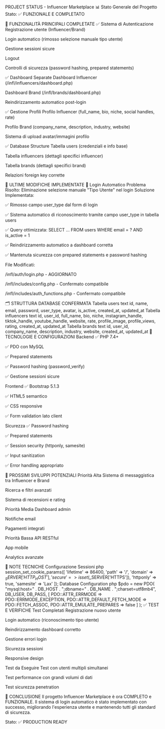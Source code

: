 PROJECT STATUS - Influencer Marketplace
📊 Stato Generale del Progetto
Stato: ✅ FUNZIONALE E COMPLETATO

🎯 FUNZIONALITÀ PRINCIPALI COMPLETATE
✅ Sistema di Autenticazione
Registrazione utente (Influencer/Brand)

Login automatico (rimosso selezione manuale tipo utente)

Gestione sessioni sicure

Logout

Controlli di sicurezza (password hashing, prepared statements)

✅ Dashboard Separate
Dashboard Influencer (/infl/influencers/dashboard.php)

Dashboard Brand (/infl/brands/dashboard.php)

Reindirizzamento automatico post-login

✅ Gestione Profili
Profilo Influencer (full_name, bio, niche, social handles, rate)

Profilo Brand (company_name, description, industry, website)

Sistema di upload avatar/immagini profilo

✅ Database Structure
Tabella users (credenziali e info base)

Tabella influencers (dettagli specifici influencer)

Tabella brands (dettagli specifici brand)

Relazioni foreign key corrette

🔄 ULTIME MODIFICHE IMPLEMENTATE
🔄 Login Automatico
Problema Risolto: Eliminazione selezione manuale "Tipo Utente" nel login
Soluzione Implementata:

✅ Rimosso campo user_type dal form di login

✅ Sistema automatico di riconoscimento tramite campo user_type in tabella users

✅ Query ottimizzata: SELECT ... FROM users WHERE email = ? AND is_active = 1

✅ Reindirizzamento automatico a dashboard corretta

✅ Mantenuta sicurezza con prepared statements e password hashing

File Modificati:

/infl/auth/login.php - AGGIORNATO

/infl/includes/config.php - Confermato compatibile

/infl/includes/auth_functions.php - Confermato compatibile

🗂️ STRUTTURA DATABASE CONFERMATA
Tabella users
text
id, name, email, password, user_type, avatar, is_active, created_at, updated_at
Tabella influencers
text
id, user_id, full_name, bio, niche, instagram_handle, tiktok_handle, 
youtube_handle, website, rate, profile_image, profile_views, rating, 
created_at, updated_at
Tabella brands
text
id, user_id, company_name, description, industry, website, 
created_at, updated_at
🔧 TECNOLOGIE E CONFIGURAZIONI
Backend
✅ PHP 7.4+

✅ PDO con MySQL

✅ Prepared statements

✅ Password hashing (password_verify)

✅ Gestione sessioni sicure

Frontend
✅ Bootstrap 5.1.3

✅ HTML5 semantico

✅ CSS responsive

✅ Form validation lato client

Sicurezza
✅ Password hashing

✅ Prepared statements

✅ Session security (httponly, samesite)

✅ Input sanitization

✅ Error handling appropriato

🚀 PROSSIMI SVILUPPI POTENZIALI
Priorità Alta
Sistema di messaggistica tra Influencer e Brand

Ricerca e filtri avanzati

Sistema di recensioni e rating

Priorità Media
Dashboard admin

Notifiche email

Pagamenti integrati

Priorità Bassa
API RESTful

App mobile

Analytics avanzate

📝 NOTE TECNICHE
Configurazione Sessioni
php
session_set_cookie_params([
    'lifetime' => 86400,
    'path' => '/',
    'domain' => $_SERVER['HTTP_HOST'],
    'secure' => isset($_SERVER['HTTPS']),
    'httponly' => true,
    'samesite' => 'Lax'
]);
Database Configuration
php
$pdo = new PDO(
    "mysql:host=" . DB_HOST . ";dbname=" . DB_NAME . ";charset=utf8mb4",
    DB_USER, 
    DB_PASS,
    [
        PDO::ATTR_ERRMODE => PDO::ERRMODE_EXCEPTION,
        PDO::ATTR_DEFAULT_FETCH_MODE => PDO::FETCH_ASSOC,
        PDO::ATTR_EMULATE_PREPARES => false
    ]
);
✅ TEST E VERIFICHE
Test Completati
Registrazione nuovo utente

Login automatico (riconoscimento tipo utente)

Reindirizzamento dashboard corretto

Gestione errori login

Sicurezza sessioni

Responsive design

Test da Eseguire
Test con utenti multipli simultanei

Test performance con grandi volumi di dati

Test sicurezza penetration

🎉 CONCLUSIONE
Il progetto Influencer Marketplace è ora COMPLETO e FUNZIONALE.
Il sistema di login automatico è stato implementato con successo, migliorando l'esperienza utente e mantenendo tutti gli standard di sicurezza.

Stato: ✅ PRODUCTION READY